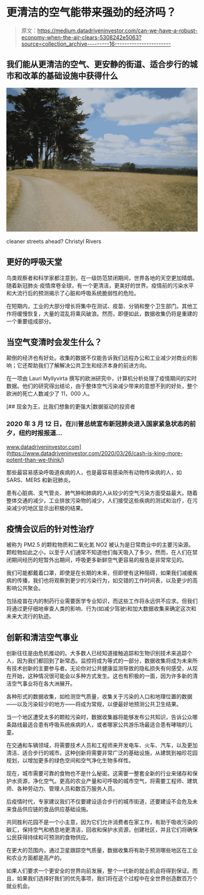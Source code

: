 # 更清洁的空气能带来强劲的经济吗？

> 原文：<https://medium.datadriveninvestor.com/can-we-have-a-robust-economy-when-the-air-clears-5308242e5063?source=collection_archive---------16----------------------->

## 我们能从更清洁的空气、更安静的街道、适合步行的城市和改革的基础设施中获得什么

![](img/ce232ee2924516114710659547b297e2.png)

cleaner streets ahead? Christyl Rivers

## 更好的呼吸天堂

鸟类观察者和科学家都注意到，在一级防范禁闭期间，世界各地的天空更加晴朗。随着新冠肺炎·疫情席卷全球，有一个更清洁，更美好的世界。疫情前的污染水平和大流行后的预测揭示了心脏和呼吸系统脆弱性的危险。

在短期内，工业的大部分增长将集中在测试、疫苗、分销和整个卫生部门。其他工作将缓慢恢复，大量的混乱将乘风破浪。然而，即便如此，数据收集仍将是重建的一个重要组成部分。

## 当空气变清时会发生什么？

颠倒的经济也有好处。收集的数据不仅能告诉我们远程办公和工业减少对商业的影响；它还帮助我们了解解决公共卫生和经济本身的前进方向。

在一项由 Lauri Myllyvirta 撰写的欧洲研究中，计算机分析处理了疫情期间的实时数据。他们的研究得出结论，由于整体空气污染减少带来的意想不到的好处，整个欧洲的死亡人数减少了 11，000 人。

[](https://www.datadriveninvestor.com/2020/03/26/cash-is-king-more-potent-than-we-think/) [## 现金为王，比我们想象的更强大|数据驱动的投资者

### 2020 年 3 月 12 日，在川普总统宣布新冠肺炎进入国家紧急状态的前夕，纽约时报报道…

www.datadriveninvestor.com](https://www.datadriveninvestor.com/2020/03/26/cash-is-king-more-potent-than-we-think/) 

那些最容易感染呼吸道疾病的人，也是最容易感染所有动物传染病的人，如 SARS、MERS 和新冠肺炎。

患有心脏病、支气管炎、肺气肿和肺病的人从较少的空气污染方面受益最大。随着整体交通的减少，工业排放污染物的减少，人们接受这些疾病的测试和治疗，在污染减少的地区显示出积极的结果。

## 疫情会议后的针对性治疗

被称为 PM2.5 的颗粒物质和二氧化氮 NO2 被认为是日常商业中的主要污染源。颗粒物如此之小，以至于人们通常不知道他们每天吸入了多少。然而，在人们在禁闭期间经历的短暂外出期间，呼吸更多新鲜空气更容易的报告是非常常见的。

我们可能都戴着口罩，即使是在长期的未来，但即使有这种阻碍，如果我们减缓疾病的传播，我们也将观察到更少的污染行为，如交错的工作时间表，以及更少的高影响公共聚会。

包括疫苗在内的制药行业需要医学专业知识，而这些工作将永远供不应求。但我们将通过更仔细地审查人类的影响、行为(如减少驾驶)和加大数据收集来确定这次和未来大流行的轨迹。

## 创新和清洁空气事业

创新往往是由危机推动的。大多数人已经知道接触追踪和生物识别技术来追踪个人，因为我们都回到了新常态。监控将成为等式的一部分，数据收集将成为未来所有技术创新的主要参与者。无论你对公共健康监测导致的隐私损失有何感受，从现在开始，这种情况很可能会以多种方式发生。这也有积极的一面，因为许多新的清洁空气事业将在各大洲展开。

各种形式的数据收集，如检测空气质量，收集关于污染的人口和地理位置的数据——以及污染较少的地方——将成为常规，以便最好地预测公共卫生结果。

当一个地区遭受太多的颗粒污染时，数据收集器将能够发布公共知识，告诉公众哪条路线最适合患有呼吸系统疾病的人，或者哪家公共游乐场最适合患有哮喘的儿童。

在交通和车辆领域，将需要技术人员和工程师来开发电车、火车、汽车，以及更加清洁、适合步行的城市。这种创新将需要非常广泛的基础设施，从建筑到袖珍花园规划，以增加更多的绿色空间和空气净化生物多样性。

现在，城市需要可靠的食物也不是什么秘密。这需要一整套全新的行业来储存和保护水资源，净化空气。更高的农业产量和可呼吸的城市空气，将需要工程师、建筑师、各种劳动力、管理人员和数百万服务人员。

后疫情时代，专家建议我们不仅要建设适合步行的城市街道，还要建设不会危及未来食品供应链的食品供应基础设施。

共同胜利花园不是一个小主意，因为它们允许消费者在家工作，有助于吸收污染的碳汇，保持空气和栖息地更清洁，回收和保护水资源，创建社区，并且它们将确保公民获得持续和可预测的食物供应。

在更大的范围内，通过卫星跟踪空气质量，数据收集将有助于预测哪些地区在工业和农业方面都是高产的。

如果人们要求一个更安全的世界向前发展，整个一代新的就业机会将得到保证。而且，如果我们选择好我们的优先事项，我们将在这个过程中在全世界创造数百万个就业机会。